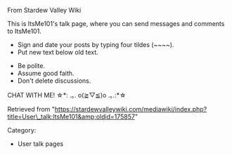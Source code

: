 From Stardew Valley Wiki

This is ItsMe101's talk page, where you can send messages and comments to ItsMe101.

- Sign and date your posts by typing four tildes (~~~~).
- Put new text below old text.

<!--THE END-->

- Be polite.
- Assume good faith.
- Don't delete discussions.

CHAT WITH ME! ☆\*: .｡. o(≧▽≦)o .｡.:\*☆

Retrieved from "https://stardewvalleywiki.com/mediawiki/index.php?title=User\_talk:ItsMe101&amp;oldid=175857"

Category:

- User talk pages